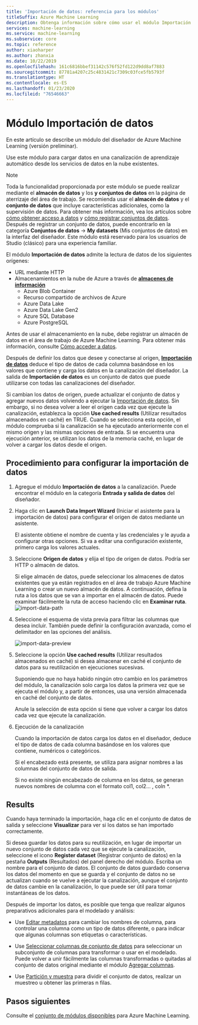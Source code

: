 ```yaml
---
title: 'Importación de datos: referencia para los módulos'
titleSuffix: Azure Machine Learning
description: Obtenga información sobre cómo usar el módulo Importación de datos en Azure Machine Learning para cargar datos en una canalización de aprendizaje automático desde servicios de datos en la nube existentes.
services: machine-learning
ms.service: machine-learning
ms.subservice: core
ms.topic: reference
author: xiaoharper
ms.author: zhanxia
ms.date: 10/22/2019
ms.openlocfilehash: 161c6816bbef31142c576f52fd122d9dd8af7883
ms.sourcegitcommit: 87781a4207c25c4831421c7309c03fce5fb5793f
ms.translationtype: HT
ms.contentlocale: es-ES
ms.lasthandoff: 01/23/2020
ms.locfileid: "76546663"
---
```

# <a name="import-data-module"></a>Módulo Importación de datos

En este artículo se describe un módulo del diseñador de Azure Machine Learning (versión preliminar).

Use este módulo para cargar datos en una canalización de aprendizaje automático desde los servicios de datos en la nube existentes. 

> [!Note]
> Toda la funcionalidad proporcionada por este módulo se puede realizar mediante el **almacén de datos** y los **y conjuntos de datos** en la página de aterrizaje del área de trabajo. Se recomienda usar el **almacén de datos** y el **conjunto de datos** que incluye características adicionales, como la supervisión de datos. Para obtener más información, vea los artículos sobre [cómo obtener acceso a datos](../how-to-access-data.md) y [cómo registrar conjuntos de datos](../how-to-create-register-datasets.md).
> Después de registrar un conjunto de datos, puede encontrarlo en la categoría **Conjuntos de datos** -> **My datasets** (Mis conjuntos de datos) en la interfaz del diseñador. Este módulo está reservado para los usuarios de Studio (clásico) para una experiencia familiar. 
>

El módulo **Importación de datos** admite la lectura de datos de los siguientes orígenes:

- URL mediante HTTP
- Almacenamientos en la nube de Azure a través de [**almacenes de información**](../how-to-access-data.md)
    - Azure Blob Container
    - Recurso compartido de archivos de Azure
    - Azure Data Lake
    - Azure Data Lake Gen2
    - Azure SQL Database
    - Azure PostgreSQL    

Antes de usar el almacenamiento en la nube, debe registrar un almacén de datos en el área de trabajo de Azure Machine Learning. Para obtener más información, consulte [Cómo acceder a datos](../how-to-access-data.md). 

Después de definir los datos que desee y conectarse al origen, **[Importación de datos](./import-data.md)** deduce el tipo de datos de cada columna basándose en los valores que contiene y carga los datos en la canalización del diseñador. La salida de **Importación de datos** es un conjunto de datos que puede utilizarse con todas las canalizaciones del diseñador.

Si cambian los datos de origen, puede actualizar el conjunto de datos y agregar nuevos datos volviendo a ejecutar la [Importación de datos](./import-data.md). Sin embargo, si no desea volver a leer el origen cada vez que ejecute la canalización, establezca la opción **Use cached results** (Utilizar resultados almacenados en caché) en TRUE. Cuando se selecciona esta opción, el módulo comprueba si la canalización se ha ejecutado anteriormente con el mismo origen y las mismas opciones de entrada. Si se encuentra una ejecución anterior, se utilizan los datos de la memoria caché, en lugar de volver a cargar los datos desde el origen.

## <a name="how-to-configure-import-data"></a>Procedimiento para configurar la importación de datos

1. Agregue el módulo **Importación de datos** a la canalización. Puede encontrar el módulo en la categoría **Entrada y salida de datos** del diseñador.

1. Haga clic en **Launch Data Import Wizard** (Iniciar el asistente para la importación de datos) para configurar el origen de datos mediante un asistente.

    El asistente obtiene el nombre de cuenta y las credenciales y le ayuda a configurar otras opciones. Si va a editar una configuración existente, primero carga los valores actuales.

1. Seleccione **Origen de datos** y elija el tipo de origen de datos. Podría ser HTTP o almacén de datos.

    Si elige almacén de datos, puede seleccionar los almacenes de datos existentes que ya están registrados en el área de trabajo Azure Machine Learning o crear un nuevo almacén de datos. A continuación, defina la ruta a los datos que se van a importar en el almacén de datos. Puede examinar fácilmente la ruta de acceso haciendo clic en **Examinar ruta**. ![import-data-path](media/module/import-data-path.png)

1. Seleccione el esquema de vista previa para filtrar las columnas que desea incluir. También puede definir la configuración avanzada, como el delimitador en las opciones del análisis.

    ![import-data-preview](media/module/import-data.png)

1. Seleccione la opción **Use cached results** (Utilizar resultados almacenados en caché) si desea almacenar en caché el conjunto de datos para su reutilización en ejecuciones sucesivas.

    Suponiendo que no haya habido ningún otro cambio en los parámetros del módulo, la canalización solo carga los datos la primera vez que se ejecuta el módulo y, a partir de entonces, usa una versión almacenada en caché del conjunto de datos.

    Anule la selección de esta opción si tiene que volver a cargar los datos cada vez que ejecute la canalización.

1. Ejecución de la canalización

    Cuando la importación de datos carga los datos en el diseñador, deduce el tipo de datos de cada columna basándose en los valores que contiene, numéricos o categóricos.

    Si el encabezado está presente, se utiliza para asignar nombres a las columnas del conjunto de datos de salida.

    Si no existe ningún encabezado de columna en los datos, se generan nuevos nombres de columna con el formato col1, col2... , coln *.

## <a name="results"></a>Results

Cuando haya terminado la importación, haga clic en el conjunto de datos de salida y seleccione **Visualizar** para ver si los datos se han importado correctamente.

Si desea guardar los datos para su reutilización, en lugar de importar un nuevo conjunto de datos cada vez que se ejecute la canalización, seleccione el icono **Register dataset** (Registrar conjunto de datos) en la pestaña **Outputs** (Resultados) del panel derecho del módulo. Escriba un nombre para el conjunto de datos. El conjunto de datos guardado conserva los datos del momento en que se guarda y el conjunto de datos no se actualizan cuando se vuelve a ejecutar la canalización, aunque el conjunto de datos cambie en la canalización, lo que puede ser útil para tomar instantáneas de los datos.

Después de importar los datos, es posible que tenga que realizar algunos preparativos adicionales para el modelado y análisis:

- Use [Editar metadatos](./edit-metadata.md) para cambiar los nombres de columna, para controlar una columna como un tipo de datos diferente, o para indicar que algunas columnas son etiquetas o características.

- Use [Seleccionar columnas de conjunto de datos](./select-columns-in-dataset.md) para seleccionar un subconjunto de columnas para transformar o usar en el modelado. Puede volver a unir fácilmente las columnas transformadas o quitadas al conjunto de datos original mediante el módulo [Agregar columnas](./add-columns.md).  

- Use [Partición y muestra](./partition-and-sample.md) para dividir el conjunto de datos, realizar un muestreo u obtener las primeras n filas.

## <a name="next-steps"></a>Pasos siguientes

Consulte el [conjunto de módulos disponibles](module-reference.md) para Azure Machine Learning. 
